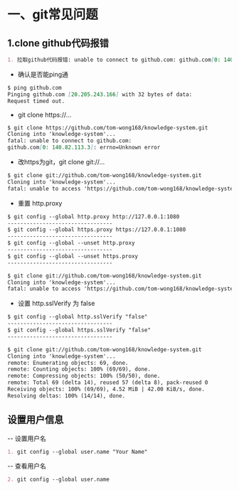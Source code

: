 # 一、git常见问题

## 1.clone github代码报错

~~~markdown
1. 拉取github代码报错: unable to connect to github.com: github.com[0: 140.82.113.3]: errno=Unknown error
~~~

- 确认是否能ping通

~~~markdown
$ ping github.com
Pinging github.com [20.205.243.166] with 32 bytes of data:
Request timed out.

~~~

-  git clone https://…

~~~markdown
$ git clone https://github.com/tom-wong168/knowledge-system.git
Cloning into 'knowledge-system'...
fatal: unable to connect to github.com:
github.com[0: 140.82.113.3]: errno=Unknown error

~~~

- 改https为git，git clone git://…

~~~markdown
$ git clone git://github.com/tom-wong168/knowledge-system.git
Cloning into 'knowledge-system'...
fatal: unable to access 'https://github.com/tom-wong168/knowledge-system.git/': Failed to connect to github.com port 443 after 21069 ms: Couldn't connect to server

~~~

- 重置 http.proxy

~~~markdown
$ git config --global http.proxy http://127.0.0.1:1080
---------------------------------
$ git config --global https.proxy https://127.0.0.1:1080
---------------------------------
$ git config --global --unset http.proxy
---------------------------------
$ git config --global --unset https.proxy
---------------------------------

~~~

~~~markdown
$ git clone git://github.com/tom-wong168/knowledge-system.git
Cloning into 'knowledge-system'...
fatal: unable to access 'https://github.com/tom-wong168/knowledge-system.git/': Failed to connect to github.com port 443 after 21071 ms: Couldn't connect to server
~~~

- 设置 http.sslVerify 为 false

~~~markdown
$ git config --global http.sslVerify "false"
---------------------------------
$ git config --global https.sslVerify "false"
---------------------------------
~~~

~~~markdown
$ git clone git://github.com/tom-wong168/knowledge-system.git
Cloning into 'knowledge-system'...
remote: Enumerating objects: 69, done.
remote: Counting objects: 100% (69/69), done.
remote: Compressing objects: 100% (50/50), done.
remote: Total 69 (delta 14), reused 57 (delta 8), pack-reused 0
Receiving objects: 100% (69/69), 4.52 MiB | 42.00 KiB/s, done.
Resolving deltas: 100% (14/14), done.

~~~

## 设置用户信息

-- 设置用户名

~~~markdown
1. git config --global user.name "Your Name"
~~~

-- 查看用户名

~~~markdown
2. git config --global user.name
~~~

